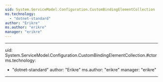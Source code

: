 ```yaml
---
uid: System.ServiceModel.Configuration.CustomBindingElementCollection
ms.technology: 
  - "dotnet-standard"
author: "Erikre"
ms.author: "erikre"
manager: "erikre"
---
```


---
uid: System.ServiceModel.Configuration.CustomBindingElementCollection.#ctor
ms.technology: 
  - "dotnet-standard"
author: "Erikre"
ms.author: "erikre"
manager: "erikre"
---
